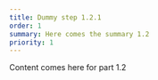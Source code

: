 ```yaml
---
title: Dummy step 1.2.1
order: 1
summary: Here comes the summary 1.2
priority: 1
---
```

Content comes here for part 1.2